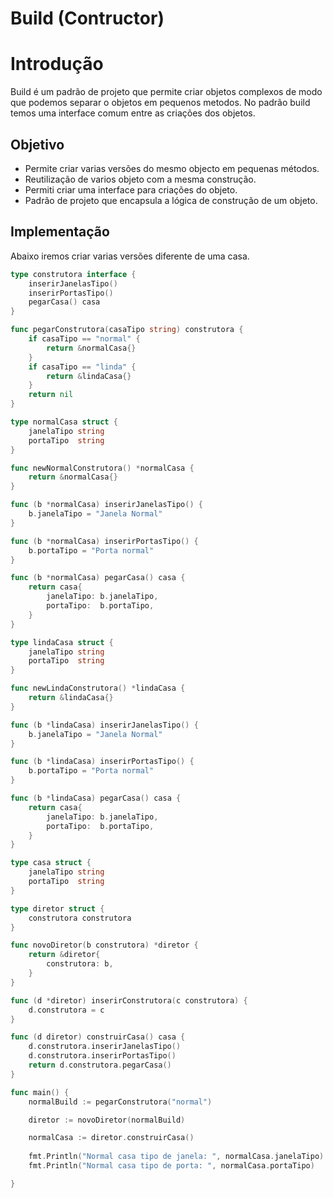 # Build (Contructor)

# Introdução
Build é um padrão de projeto que permite criar objetos complexos de modo que podemos separar o objetos em pequenos metodos.
No padrão build temos uma interface comum entre as criações dos objetos.

## Objetivo
 - Permite criar varias versões do mesmo objecto em pequenas métodos.
 - Reutilização de varios objeto com a mesma construção.
 - Permiti criar uma interface para criações do objeto.
 - Padrão de projeto que encapsula a lógica de construção de um objeto.

## Implementação
Abaixo iremos criar varias versões diferente de uma casa.


```go
type construtora interface {
	inserirJanelasTipo()
	inserirPortasTipo()
	pegarCasa() casa
}

func pegarConstrutora(casaTipo string) construtora {
	if casaTipo == "normal" {
		return &normalCasa{}
	}
	if casaTipo == "linda" {
		return &lindaCasa{}
	}
	return nil
}

type normalCasa struct {
	janelaTipo string
	portaTipo  string
}

func newNormalConstrutora() *normalCasa {
	return &normalCasa{}
}

func (b *normalCasa) inserirJanelasTipo() {
	b.janelaTipo = "Janela Normal"
}

func (b *normalCasa) inserirPortasTipo() {
	b.portaTipo = "Porta normal"
}

func (b *normalCasa) pegarCasa() casa {
	return casa{
		janelaTipo: b.janelaTipo,
		portaTipo:  b.portaTipo,
	}
}

type lindaCasa struct {
	janelaTipo string
	portaTipo  string
}

func newLindaConstrutora() *lindaCasa {
	return &lindaCasa{}
}

func (b *lindaCasa) inserirJanelasTipo() {
	b.janelaTipo = "Janela Normal"
}

func (b *lindaCasa) inserirPortasTipo() {
	b.portaTipo = "Porta normal"
}

func (b *lindaCasa) pegarCasa() casa {
	return casa{
		janelaTipo: b.janelaTipo,
		portaTipo:  b.portaTipo,
	}
}

type casa struct {
	janelaTipo string
	portaTipo  string
}

type diretor struct {
	construtora construtora
}

func novoDiretor(b construtora) *diretor {
	return &diretor{
		construtora: b,
	}
}

func (d *diretor) inserirConstrutora(c construtora) {
	d.construtora = c
}

func (d diretor) construirCasa() casa {
	d.construtora.inserirJanelasTipo()
	d.construtora.inserirPortasTipo()
	return d.construtora.pegarCasa()
}

func main() {
	normalBuild := pegarConstrutora("normal")

	diretor := novoDiretor(normalBuild)

    normalCasa := diretor.construirCasa()
    
	fmt.Println("Normal casa tipo de janela: ", normalCasa.janelaTipo)
	fmt.Println("Normal casa tipo de porta: ", normalCasa.portaTipo)

}

```
